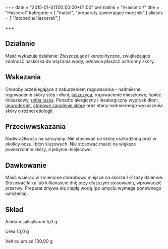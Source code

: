 +++
date = "2015-01-01T00:00:00+01:00"
permalink = "/Hasceral/"
title = "Hasceral"
kategorie = [ "maści", "preparaty zawierające mocznik",]
aliases = [ "/atopedia/Hasceral/",]

+++

Działanie
---------

Maść wykazuje działanie: Złuszczające i keratolityczne, zwiększające zdolność naskórka do wiązania wody, odnawia płaszcz ochronny skóry.

Wskazania
---------

Choroby przebiegające z zaburzeniem rogowacenia - nadmierne rogowacenie skóry stóp i dłoni, [łuszczyca](/atopedia/łuszczyca "wikilink"), rogowacenie mieszkowe, łupież mieszkowy, [rybia łuska](/atopedia/rybia_łuska "wikilink"). Ponadto alergiczny i niealergiczny wyprysk dłoni, [neurodermit](/atopedia/neurodermitis "wikilink"), [atopowe zapalenie skóry](/atopedia/atopowe_zapalenie_skóry "wikilink") oraz stany nadmiernego wysuszenia skóry o różnej etiologii.

Przeciwwskazania
----------------

Nadwrażliwość na salicylany. Nie stosować na skórę uszkodzoną oraz w okolicy oczu i błon śluzowych. Nie stosować maści na większe powierzchnie skóry, a jedynie miejscowo.

Dawkowanie
----------

Maść wcierać w zmienione chorobowo miejsce na skórze 1-2 razy dziennie. Stosować kilka lub kilkanaście dni; przy dłuższym stosowaniu, wprowadzić przerwy. Preparat zmywa się ciepłą wodą (po umyciu wymaga ponownego nałożenia).

Skład
-----

Acidum salicylicum 5,0 g

Urea 10,0 g

Vehiculum ad 100,00 g
